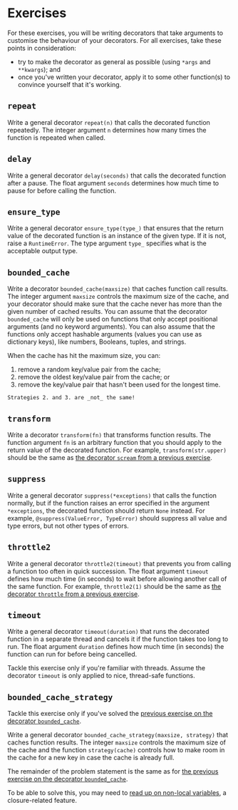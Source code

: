 # Exercises

For these exercises, you will be writing decorators that take arguments to customise the behaviour of your decorators.
For all exercises, take these points in consideration:

 - try to make the decorator as general as possible (using `*args` and `**kwargs`); and
 - once you've written your decorator, apply it to some other function(s) to convince yourself that it's working.

## `repeat`

Write a general decorator `repeat(n)` that calls the decorated function repeatedly.
The integer argument `n` determines how many times the function is repeated when called.

## `delay`

Write a general decorator `delay(seconds)` that calls the decorated function after a pause.
The float argument `seconds` determines how much time to pause for before calling the function.

## `ensure_type`

Write a general decorator `ensure_type(type_)` that ensures that the return value of the decorated function is an instance of the given type.
If it is not, raise a `RuntimeError`.
The type argument `type_` specifies what is the acceptable output type.

## `bounded_cache`

Write a decorator `bounded_cache(maxsize)` that caches function call results.
The integer argument `maxsize` controls the maximum size of the cache, and your decorator should make sure that the cache never has more than the given number of cached results.
You can assume that the decorator `bounded_cache` will only be used on functions that only accept positional arguments (and no keyword arguments).
You can also assume that the functions only accept hashable arguments (values you can use as dictionary keys), like numbers, Booleans, tuples, and strings.

When the cache has hit the maximum size, you can:

 1. remove a random key/value pair from the cache;
 2. remove the oldest key/value pair from the cache; or
 3. remove the key/value pair that hasn't been used for the longest time.

```{note}
Strategies 2. and 3. are _not_ the same!
```

## `transform`

Write a decorator `transform(fn)` that transforms function results.
The function argument `fn` is an arbitrary function that you should apply to the return value of the decorated function.
For example, `transform(str.upper)` should be the same as [the decorator `scream` from a previous exercise](../general-decorators/exercises.md#scream).

## `suppress`

Write a general decorator `suppress(*exceptions)` that calls the function normally, but if the function raises an error specified in the argument `*exceptions`, the decorated function should return `None` instead.
For example, `@suppress(ValueError, TypeError)` should suppress all value and type errors, but not other types of errors.

## `throttle2`

Write a general decorator `throttle2(timeout)` that prevents you from calling a function too often in quick succession.
The float argument `timeout` defines how much time (in seconds) to wait before allowing another call of the same function.
For example, `throttle2(1)` should be the same as [the decorator `throttle` from a previous exercise](../general-decorators/exercises.md#throttle).

## `timeout`

Write a general decorator `timeout(duration)` that runs the decorated function in a separate thread and cancels it if the function takes too long to run.
The float argument `duration` defines how much time (in seconds) the function can run for before being cancelled.

Tackle this exercise only if you're familiar with threads.
Assume the decorator `timeout` is only applied to nice, thread-safe functions.

## `bounded_cache_strategy`

Tackle this exercise only if you've solved the [previous exercise on the decorator `bounded_cache`](#bounded-cache).

Write a general decorator `bounded_cache_strategy(maxsize, strategy)` that caches function results.
The integer `maxsize` controls the maximum size of the cache and the function `strategy(cache)` controls how to make room in the cache for a new key in case the cache is already full.

The remainder of the problem statement is the same as for [the previous exercise on the decorator `bounded_cache`](#bounded-cache).

To be able to solve this, you may need to [read up on non-local variables](../appendix/non-local-variables.md), a closure-related feature.
